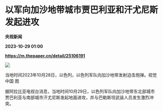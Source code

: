 # 以军向加沙地带城市贾巴利亚和汗尤尼斯发起进攻
**央视新闻**

**2023-10-29 01:00**

**https://m.thepaper.cn/detail/25106191**

![](https://imagecloud.thepaper.cn/thepaper/image/276/114/694.png)

当地时间2023年10月28日，以色列，以色列军队向加沙地带发射迫击炮弹。视觉中国 图

据阿拉比亚电视台消息，当地时间10月29日，以色列军队向加沙地带东北部城市贾巴利亚与南部城市汗尤尼斯发起地面进攻，并与巴勒斯坦武装人员发生激烈冲突。
